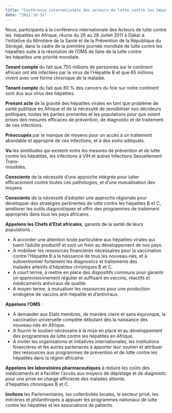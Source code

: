 ```yaml
---
title: "Conférence internationale des acteurs de lutte contre les hépatites en Afrique francophone - Appel de Dakar"
date: "2012-10-31"
---
```


Nous, participants à la conférence internationale des Acteurs de lutte contre les  hépatites en Afrique, réunis du 26 au 28 Juillet 2011 à Dakar à l’initiative du Ministère de la Santé et de la Prévention de la République du Sénégal, dans le cadre de la première journée mondiale de lutte contre les hépatites suite à la résolution de l’OMS de faire de la lutte contre les hépatites une priorité mondiale.

**Tenant compte** du fait que 750 millions de personnes sur le continent africain ont été infectées par le virus de l’Hépatite B et que 65 millions vivent avec une forme chronique de la maladie.

**Tenant compte** du fait que 80 % des cancers du foie sur notre continent sont dus aux virus des hépatites.

**Prenant acte** de la gravité des hépatites virales en tant que problème de santé publique en Afrique et de la nécessité de sensibiliser nos décideurs politiques, toutes les parties prenantes et les populations pour que soient prises des mesures efficaces de prévention, de diagnostic et de traitement de ces infections.

**Préoccupés** par le manque de moyens pour un accès à un traitement abordable et approprié de ces infections, et à des soins adéquats.

**Vu** les similitudes qui existent entre les mesures de prévention et de lutte contre les hépatites, les infections à VIH et autres Infections Sexuellement Trans-  
missibles.

**Conscients** de la nécessité d’une approche intégrée pour lutter efficacement contre toutes ces pathologies, et d’une mutualisation des moyens

**Conscients** de la nécessité d’adopter une approche régionale pour développer des stratégies pertinentes de lutte contre les hépatites B et C, améliorer les outils diagnostiques et offrir des programmes de traitement appropriés dans tous les pays africains.

**Appelons les Chefs d’Etat africains**, garants de la santé de leurs populations :

*   A accorder une attention toute particulière aux hépatites virales qui tuent l’adulte productif et sont un frein au développement de nos pays.  
*   A mobiliser les ressources financières nécessaires pour la vaccination contre l’Hépatite B à la naissance de tous les nouveau-nés, et à subventionner fortement les diagnostics et traitements des malades atteints d’hépatites chroniques B et C.  
*   A court terme, à mettre en place des dispositifs communs pour garantir un approvisionnement régulier et suffisant en vaccins, réactifs et médicaments antiviraux de qualité.  
*   A moyen terme, à mutualiser les ressources pour une production endogène de vaccins anti-hépatite et d’antiviraux.

**Appelons l’OMS** :

*   A demander aux Etats membres, de manière claire et sans équivoque, la vaccination universelle complète débutant dès la naissance des nouveau-nés en Afrique.  
*   A fournir le soutien nécessaire à la mise en place et au développement des programmes de lutte contre les hépatites en Afrique.  
*   A inviter les organisations et initiatives internationales, les institutions financières et les autres partenaires à apporter leur soutien et attribuer des ressources aux programmes de prévention et de lutte contre les hépatites dans la région africaine.

**Appelons les laboratoires pharmaceutiques** à réduire les coûts des médicaments et à faciliter l’accès aux moyens de dépistage et de diagnostic pour une prise en charge efficiente des malades atteints d’hépatites chroniques B et C.

**Invitons** les Parlementaires, les collectivités locales, le secteur privé, les mécènes et philanthropes à appuyer les programmes nationaux de lutte contre les hépatites et les associations de patients.